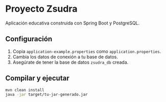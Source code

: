 # Proyecto Zsudra

Aplicación educativa construida con Spring Boot y PostgreSQL.

## Configuración

1. Copia `application-example.properties` como `application.properties`.
2. Cambia los datos de conexión a tu base de datos.
3. Asegúrate de tener la base de datos `zsudra_db` creada.

## Compilar y ejecutar

```bash
mvn clean install
java -jar target/tu-jar-generado.jar

